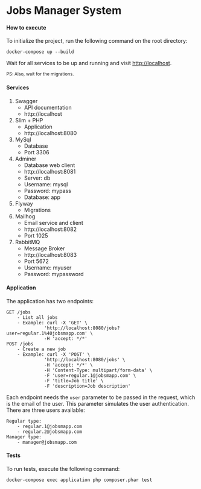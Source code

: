 # Jobs Manager System

#### How to execute
To initialize the project, run the following command on the root directory:

```
docker-compose up --build
```

Wait for all services to be up and running and visit [http://localhost](http://localhost).

<sub>PS: Also, wait for the migrations.</sub>

#### Services
1. Swagger
    - API documentation
    - http://localhost
2. Slim + PHP
    - Application
    - http://localhost:8080
3. MySql
    - Database
    - Port 3306
4. Adminer
    - Database web client
    - http://localhost:8081
    - Server: db
    - Username: mysql
    - Password: mypass
    - Database: app
5. Flyway
    - Migrations
6. Mailhog
    - Email service and client
    - http://localhost:8082
    - Port 1025 
7. RabbitMQ
    - Message Broker
    - http://localhost:8083
    - Port 5672 
    - Username: myuser
    - Password: mypassword

#### Application
The application has two endpoints:

```
GET /jobs
    - List all jobs
    - Example: curl -X 'GET' \
              'http://localhost:8080/jobs?user=regular.1%40jobsmapp.com' \
              -H 'accept: */*'
POST /jobs
    - Create a new job
    - Example: curl -X 'POST' \
              'http://localhost:8080/jobs' \
              -H 'accept: */*' \
              -H 'Content-Type: multipart/form-data' \
              -F 'user=regular.1@jobsmapp.com' \
              -F 'title=Job title' \
              -F 'description=Job description'
```

Each endpoint needs the ```user``` parameter to be passed in the request, which is the email of the user. 
This parameter simulates the user authentication.
There are three users available:
```
Regular type:
    - regular.1@jobsmapp.com
    - regular.2@jobsmapp.com
Manager type:
    - manager@jobsmapp.com
```

#### Tests
To run tests, execute the following command:
```
docker-compose exec application php composer.phar test
```